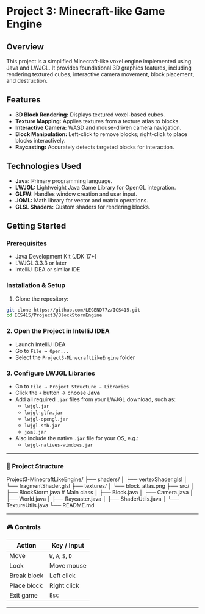 # Project 3: Minecraft-like Game Engine

## Overview
This project is a simplified Minecraft-like voxel engine implemented using Java and LWJGL. It provides foundational 3D graphics features, including rendering textured cubes, interactive camera movement, block placement, and destruction.

## Features
- **3D Block Rendering:** Displays textured voxel-based cubes.
- **Texture Mapping:** Applies textures from a texture atlas to blocks.
- **Interactive Camera:** WASD and mouse-driven camera navigation.
- **Block Manipulation:** Left-click to remove blocks; right-click to place blocks interactively.
- **Raycasting:** Accurately detects targeted blocks for interaction.

## Technologies Used
- **Java:** Primary programming language.
- **LWJGL:** Lightweight Java Game Library for OpenGL integration.
- **GLFW:** Handles window creation and user input.
- **JOML:** Math library for vector and matrix operations.
- **GLSL Shaders:** Custom shaders for rendering blocks.

## Getting Started

### Prerequisites
- Java Development Kit (JDK 17+)
- LWJGL 3.3.3 or later
- IntelliJ IDEA or similar IDE

### Installation & Setup
1. Clone the repository:
```bash
git clone https://github.com/LEGEND77z/ICS415.git
cd ICS415/Project3/BlockStormEngine
```
### 2. Open the Project in IntelliJ IDEA

- Launch IntelliJ IDEA  
- Go to `File → Open...`  
- Select the `Project3-MinecraftLikeEngine` folder

### 3. Configure LWJGL Libraries

- Go to `File → Project Structure → Libraries`  
- Click the `+` button → choose **Java**  
- Add all required `.jar` files from your LWJGL download, such as:
  - `lwjgl.jar`
  - `lwjgl-glfw.jar`
  - `lwjgl-opengl.jar`
  - `lwjgl-stb.jar`
  - `joml.jar`
- Also include the native `.jar` file for your OS, e.g.:
  - `lwjgl-natives-windows.jar`

---

### 📁 Project Structure

Project3-MinecraftLikeEngine/
├── shaders/
│ ├── vertexShader.glsl
│ └── fragmentShader.glsl
├── textures/
│ └── block_atlas.png
├── src/
│ ├── BlockStorm.java # Main class
│ ├── Block.java
│ ├── Camera.java
│ ├── World.java
│ ├── Raycaster.java
│ ├── ShaderUtils.java
│ └── TextureUtils.java
└── README.md



---

### 🎮 Controls

| Action         | Key / Input       |
|----------------|-------------------|
| Move           | `W`, `A`, `S`, `D` |
| Look           | Move mouse        |
| Break block    | Left click        |
| Place block    | Right click       |
| Exit game      | `Esc`             |

---
